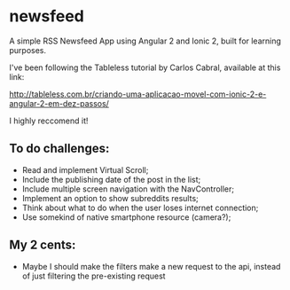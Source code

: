 # newsfeed
A simple RSS Newsfeed App using Angular 2 and Ionic 2, built for learning purposes.

I've been following the Tableless tutorial by Carlos Cabral, available at this link: 

http://tableless.com.br/criando-uma-aplicacao-movel-com-ionic-2-e-angular-2-em-dez-passos/

I highly reccomend it!

## To do challenges:

- Read and implement Virtual Scroll;
- Include the publishing date of the post in the list;
- Include multiple screen navigation with the NavController;
- Implement an option to show subreddits results;
- Think about what to do when the user loses internet connection;
- Use somekind of native smartphone resource (camera?);

## My 2 cents:

- Maybe I should make the filters make a new request to the api, instead of just filtering the pre-existing request
